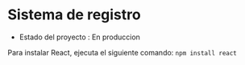 <h1> Sistema de registro </h1>

- Estado del proyecto : En produccion

Para instalar React, ejecuta el siguiente comando: `npm install react`
